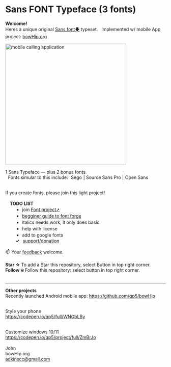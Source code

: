 # Sans FONT Typeface (3 fonts)
<b>Welcome!</b> <br>
Heres a unique original <a href="https://github.com/qp5/FONT/raw/main/FONT.zip">Sans font🡇</a> typeset.   Implemented w/ mobile App project: <a target="_blank" href="https://bowHip.org">bowHip.org</a><br>

<a href="https://github.com/qp5/FONT/raw/main/FONT.zip"><img style="height: 380px; margin-bottom:-0px; margin-top:0px;" src="https://bowhip.org/img/font_thumb_publisher.png" alt="mobile calling application"></a> 

1 Sans Typeface — plus 2 bonus fonts.<br>
  Fonts simular to this include:  Sego | Source Sans Pro | Open Sans<br><br>

If you create fonts, please join this light project! <br><br>
  <b>TODO LIST</b><br> 
    ￭  join <a href="mailto: support@bowhip.org">Font project➚</a><br>
    ￭  <a target="_blank" href="https://docs.google.com/spreadsheets/d/1QFqHY0WCPMAcdvhw5gkbb41fypRS65OzTCu16LnhkaE/edit?usp=sharing">begginer guide to font forge</a><br>
    ￭  italics needs work, it only does basic<br>
    ￭  help with license<br>
    ￭  add to google fonts<br>
    <b>✓</b>  <a href="https://bowHip.org/support_sponsor_Font_project.html">support/donation</a><br><br>
    📫 Your <a href="mailto: support@bowhip.org">feedback</a> welcome.    <br><br>
    <b>Star ☆</b> To add a Star this repository, select Button in top right corner.<br>
    <b>Follow ଳ</b> Follow this repository: select button in top right corner.   <br><br>
    
____________________________________________________________
<b>Other projects</b><br>
Recently launched Android mobile app:  https://github.com/qp5/bowHip<br><br>

Style your phone<br>
https://codepen.io/qp5/full/WNGbLBy<br><br>

Customize windows 10/11<br>
https://codepen.io/qp5/project/full/ZmBrJo<br><br>
John<br>
bowHip.org <br>
adkinscc@gmail.com
